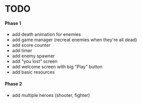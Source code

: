 # TODO

#### Phase 1
- add death animation for enemies
- add game manager (recreat enemies when they're all dead)
- add score counter
- add timer
- add enemy spawner
- add "you lost" screen
- add welcome screen with big "Play" button
- add basic resources

#### Phase 2
- add multiple heroes (shooter, fighter)
